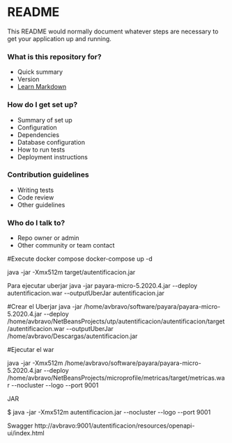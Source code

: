 # README #

This README would normally document whatever steps are necessary to get your application up and running.

### What is this repository for? ###

* Quick summary
* Version
* [Learn Markdown](https://bitbucket.org/tutorials/markdowndemo)

### How do I get set up? ###

* Summary of set up
* Configuration
* Dependencies
* Database configuration
* How to run tests
* Deployment instructions

### Contribution guidelines ###

* Writing tests
* Code review
* Other guidelines

### Who do I talk to? ###

* Repo owner or admin
* Other community or team contact

#Execute docker compose
docker-compose up -d

java -jar -Xmx512m target/autentificacion.jar 



Para ejecutar uberjar
java -jar payara-micro-5.2020.4.jar --deploy autentificacion.war --outputUberJar autentificacion.jar

#Crear  el Uberjar
java -jar   /home/avbravo/software/payara/payara-micro-5.2020.4.jar --deploy /home/avbravo/NetBeansProjects/utp/autentificacion/autentificacion/target/autentificacion.war --outputUberJar /home/avbravo/Descargas/autentificacion.jar 


#Ejecutar el war

java -jar -Xmx512m /home/avbravo/software/payara/payara-micro-5.2020.4.jar  --deploy /home/avbravo/NetBeansProjects/microprofile/metricas/target/metricas.war --nocluster --logo --port 9001


JAR

$ java -jar -Xmx512m autentificacion.jar --nocluster --logo --port 9001

Swagger
http://avbravo:9001/autentificacion/resources/openapi-ui/index.html